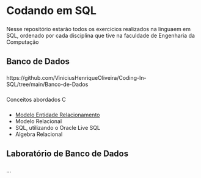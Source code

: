 <h1 align="left"> Codando em SQL</h1>

###

<p align="left"> Nesse repositório estarão todos os exercícios realizados na linguaem em SQL, ordenado por cada disciplina que tive na faculdade de Engenharia da Computação </p>

###

<h2 align="left"> Banco de Dados</h2>

###

<p align="left"> https://github.com/ViniciusHenriqueOliveira/Coding-In-SQL/tree/main/Banco-de-Dados </p>

###

<p align="left"> Conceitos abordados C</h1>

###

- [Modelo Entidade Relacionamento](Banco-de-Dados/DER)
- Modelo Relacional
- SQL, utilizando o Oracle Live SQL
- Algebra Relacional

###


<h2 align="left"> Laboratório de Banco de Dados </h2>

###

<p align="left">... </p>




